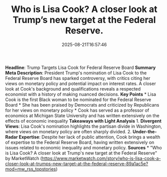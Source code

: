 ﻿---
title: "Who is Lisa Cook? A closer look at Trump’s new target at the Federal Reserve."
date: "2025-08-21T16:57:46"
category: "Markets"
summary: ""
slug: "who is lisa cook a closer look at trumps new target at the f"
source_urls:
  - "https://www.marketwatch.com/story/who-is-lisa-cook-a-closer-look-at-trumps-new-target-at-the-federal-reserve-89a1ac5e?mod=mw_rss_topstories"
seo:
  title: "Who is Lisa Cook? A closer look at Trump’s new target at the Federal Reserve. | Hash n Hedge"
  description: ""
  keywords: ["news", "markets", "brief"]
---
**Headline**: Trump Targets Lisa Cook for Federal Reserve Board  **Summary Meta Description**: President Trump's nomination of Lisa Cook to the Federal Reserve Board has sparked controversy, with critics citing her views on monetary policy and potential impact on interest rates. A closer look at Cook's background and qualifications reveals a respected economist with a history of making nuanced decisions.  **Key Points**  * Lisa Cook is the first Black woman to be nominated for the Federal Reserve Board * She has been praised by Democrats and criticized by Republicans for her views on monetary policy * Cook has served as a professor of economics at Michigan State University and has written extensively on the effects of economic inequality  **Takeaways with Light Analysis**  1. **Divergent Views**: Lisa Cook's nomination highlights the partisan divide in Washington, where views on monetary policy are often sharply divided. 2. **Under-the-Radar Expertise**: Despite her lack of public attention, Cook brings a wealth of expertise to the Federal Reserve Board, having written extensively on issues related to economic inequality and monetary policy.  **Sources**  * "Who is Lisa Cook? A closer look at Trump's new target at the Federal Reserve" by MarketWatch (https://www.marketwatch.com/story/who-is-lisa-cook-a-closer-look-at-trumps-new-target-at-the-federal-reserve-89a1ac5e?mod=mw_rss_topstories) 
